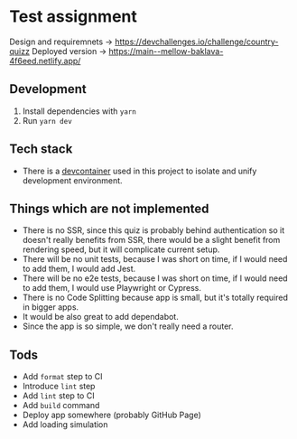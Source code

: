# Test assignment

Design and requiremnets -> https://devchallenges.io/challenge/country-quizz
Deployed version -> https://main--mellow-baklava-4f6eed.netlify.app/

## Development

1. Install dependencies with `yarn`
2. Run `yarn dev`

## Tech stack

- There is a [devcontainer](https://code.visualstudio.com/docs/devcontainers/containers) used in this project to isolate and unify development environment.

## Things which are not implemented

- There is no SSR, since this quiz is probably behind authentication so it doesn't really benefits from SSR, there would be a slight benefit from rendering speed, but it will complicate current setup.
- There will be no unit tests, because I was short on time, if I would need to add them, I would add Jest.
- There will be no e2e tests, because I was short on time, if I would need to add them, I would use Playwright or Cypress.
- There is no Code Splitting because app is small, but it's totally required in bigger apps.
- It would be also great to add dependabot.
- Since the app is so simple, we don't really need a router.

## Tods

- Add `format` step to CI
- Introduce `lint` step
- Add `lint` step to CI
- Add `build` command
- Deploy app somewhere (probably GitHub Page)
- Add loading simulation
